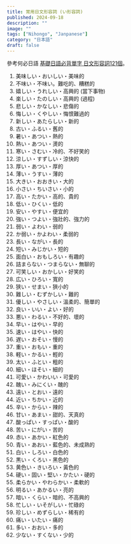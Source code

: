 ```yaml
---
title: 常用日文形容詞 (い形容詞)
published: 2024-09-18
description: ""
image: ""
tags: ["Nihongo", "Janpanese"]
category: "日本語"
draft: false
---
```


參考何必日語 [基礎日語必背單字 日文形容詞121個](https://www.youtube.com/watch?v=1EJOfwZ-1Oc)。

1. 美味しい・おいしい・美味的
2. 不味い・不味い。難吃的、糟糕的
3. 嬉しい・うれしい・高興的 (當下事物)
4. 楽しい・たのしい・高興的 (過程)
5. 悲しい・かなしい・悲傷的
6. 悔しい・くやしい・悔恨難過的
7. 新しい・あたらしい・新的
8. 古い・ふるい・舊的
9. 暑い・あつい・熱的
10. 熱い・あつい・燙的
11. 寒い・さむい・冷的、不好笑的
12. 涼しい・すずしい・涼快的
13. 厚い・あつい・厚的
14. 薄い・うすい・薄的
15. 大きい・おおきい・大的
16. 小さい・ちいさい・小的
17. 高い・たかい・高的、貴的
18. 低い・ひくい・低的
19. 安い・やすい・便宜的
20. 強い・つよい・強壯的、強力的
21. 弱い・よわい・弱的
22. か弱い・かよわい・柔弱的
23. 長い・ながい・長的
24. 短い・みじかい・短的
25. 面白い・おもしろい・有趣的
26. 詰まらない・つまらない・無聊的
27. 可笑しい・おかしい・好笑的
28. 広い・ひろい・寬的
29. 狭い・せまい・狹小的
30. 難しい・むずかしい・難的
31. 優しい・やさしい・溫柔的、簡單的
32. 良い・いい・よい・好的
33. 悪い・わるい・不好的、壞的
34. 早い・はやい・早的
35. 速い・はやい・快的
36. 遅い・おそい・慢的
37. 重い・おもい・重的
38. 軽い・かるい・輕的
39. 太い・ふとい・粗的
40. 細い・ほそい・細的
41. 可愛い・かわいい・可愛的
42. 醜い・みにくい・醜的
43. 遠い・とおい・遠的
44. 近い・ちかい・近的 
45. 辛い・からい・辣的
46. 甘い・あまい・甜的、天真的
47. 酸っぱい・すっぱい・酸的
48. 苦い・にがい・苦的
49. 赤い・あかい・紅色的
51. 青い・あおい・藍色的、未成熟的
52. 白い・しろい・白色的
53. 黒い・くろい・黑色的
54. 黄色い・きいろい・黃色的
55. 硬い・固い・堅い・かたい・硬的
56. 柔らかい・やわらかい・柔軟的
57. 明るい・あかるい・亮的
58. 暗い・くらい・暗的、不高興的
59. 忙しい・いそがしい・忙碌的
60. 珍しい・めずらしい・稀有的
61. 痛い・いたい・痛的
62. 多い・おおい・多的
63. 少ない・すくない・少的
